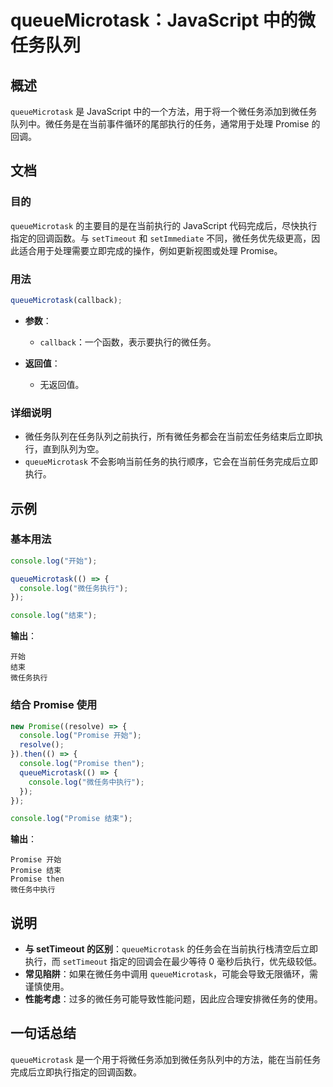 <!--
Meta Description: # queueMicrotask：JavaScript 中的微任务队列 ## 概述 `queueMicrotask` 是 JavaScript 中的一个方法，用于将一个微任务添加到微任务队列中。微任务是在当前事件循环的尾部执行的任务，通常用于处理 Promise 的回调。 ## 文档 ### 目的 ...
Meta Keywords: queuemicrotask, promise, console, log, javascript
-->

# queueMicrotask：JavaScript 中的微任务队列

## 概述
`queueMicrotask` 是 JavaScript 中的一个方法，用于将一个微任务添加到微任务队列中。微任务是在当前事件循环的尾部执行的任务，通常用于处理 Promise 的回调。

## 文档
### 目的
`queueMicrotask` 的主要目的是在当前执行的 JavaScript 代码完成后，尽快执行指定的回调函数。与 `setTimeout` 和 `setImmediate` 不同，微任务优先级更高，因此适合用于处理需要立即完成的操作，例如更新视图或处理 Promise。

### 用法
```javascript
queueMicrotask(callback);
```

- **参数**：
  - `callback`：一个函数，表示要执行的微任务。

- **返回值**：
  - 无返回值。

### 详细说明
- 微任务队列在任务队列之前执行，所有微任务都会在当前宏任务结束后立即执行，直到队列为空。
- `queueMicrotask` 不会影响当前任务的执行顺序，它会在当前任务完成后立即执行。

## 示例
### 基本用法
```javascript
console.log("开始");

queueMicrotask(() => {
  console.log("微任务执行");
});

console.log("结束");
```
**输出**：
```
开始
结束
微任务执行
```

### 结合 Promise 使用
```javascript
new Promise((resolve) => {
  console.log("Promise 开始");
  resolve();
}).then(() => {
  console.log("Promise then");
  queueMicrotask(() => {
    console.log("微任务中执行");
  });
});

console.log("Promise 结束");
```
**输出**：
```
Promise 开始
Promise 结束
Promise then
微任务中执行
```

## 说明
- **与 setTimeout 的区别**：`queueMicrotask` 的任务会在当前执行栈清空后立即执行，而 `setTimeout` 指定的回调会在最少等待 0 毫秒后执行，优先级较低。
- **常见陷阱**：如果在微任务中调用 `queueMicrotask`，可能会导致无限循环，需谨慎使用。
- **性能考虑**：过多的微任务可能导致性能问题，因此应合理安排微任务的使用。

## 一句话总结
`queueMicrotask` 是一个用于将微任务添加到微任务队列中的方法，能在当前任务完成后立即执行指定的回调函数。